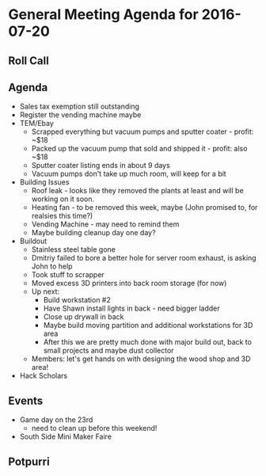 General Meeting Agenda for 2016-07-20
======================================

Roll Call
---------

Agenda
------
- Sales tax exemption still outstanding
- Register the vending machine maybe
- TEM/Ebay
  - Scrapped everything but vacuum pumps and sputter coater - profit: ~$18
  - Packed up the vacuum pump that sold and shipped it - profit: also ~$18
  - Sputter coater listing ends in about 9 days
  - Vacuum pumps don't take up much room, will keep for a bit
- Building Issues
  - Roof leak - looks like they removed the plants at least and will be working on it soon.
  - Heating fan - to be removed this week, maybe (John promised to, for realsies this time?)
  - Vending Machine - may need to remind them
  - Maybe building cleanup day one day?
- Buildout
  - Stainless steel table gone
  - Dmitriy failed to bore a better hole for server room exhaust, is asking John to help
  - Took stuff to scrapper
  - Moved excess 3D printers into back room storage (for now)
  - Up next:
    - Build workstation #2
    - Have Shawn install lights in back - need bigger ladder
    - Close up drywall in back
    - Maybe build moving partition and additional workstations for 3D area
    - After this we are pretty much done with major build out, back to small projects and maybe dust collector
  - Members: let's get hands on with designing the wood shop and 3D area!
- Hack Scholars

Events
------
- Game day on the 23rd
  - need to clean up before this weekend!
- South Side Mini Maker Faire

Potpurri
--------


